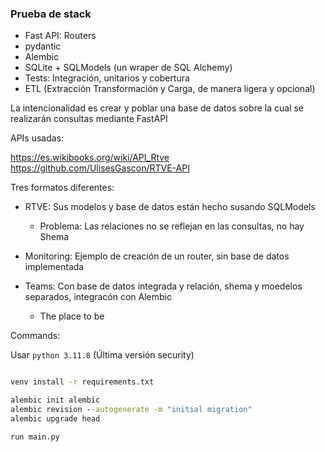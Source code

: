 ### Prueba de stack

* Fast API: Routers
* pydantic
* Alembic
* SQLite + SQLModels (un wraper de SQL Alchemy)
* Tests: Integración, unitarios y cobertura
* ETL (Extracción Transformación y Carga, de manera ligera y opcional)


La intencionalidad es crear y poblar una base de datos sobre la cual se realizarán consultas mediante FastAPI

APIs usadas: 

https://es.wikibooks.org/wiki/API_Rtve
https://github.com/UlisesGascon/RTVE-API



Tres formatos diferentes:

* RTVE: Sus modelos y base de datos están hecho susando SQLModels
    * Problema: Las relaciones no se reflejan en las consultas, no hay Shema

* Monitoring: Ejemplo de creación de un router, sin base de datos implementada

* Teams: Con base de datos integrada y relación, shema y moedelos separados, integracón con Alembic
    * The place to be 


Commands: 

Usar `python 3.11.8` (Última versión security)

```cmd

venv install -r requirements.txt

alembic init alembic
alembic revision --autogenerate -m "initial migration"
alembic upgrade head

run main.py
```